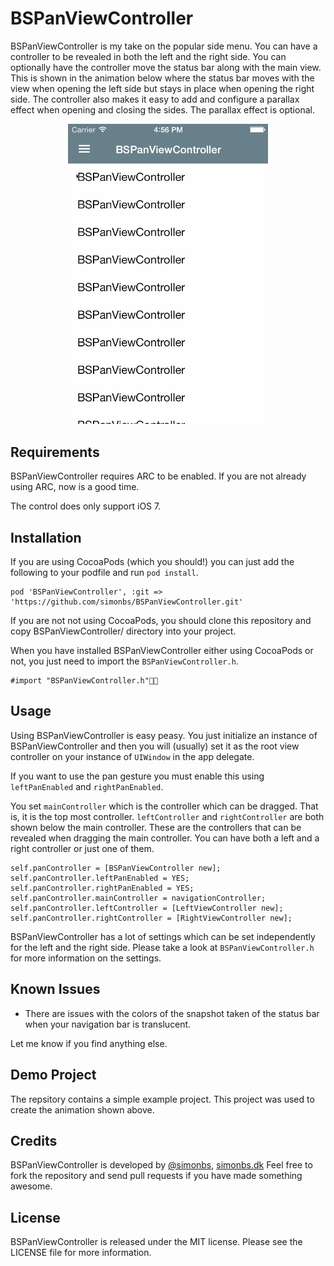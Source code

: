 # BSPanViewController

BSPanViewController is my take on the popular side menu. You can have a controller to be revealed in both the left and the right side. 
You can optionally have the controller move the status bar along with the main view. This is shown in the animation below where the status bar moves with the view when opening the left side but stays in place when opening the right side.
The controller also makes it easy to add and configure a parallax effect when opening and closing the sides. The parallax effect is optional.

<p align="center">
  <img src="screenshot.gif" alt="Screenshot" width="320" />
</p>

## Requirements

BSPanViewController requires ARC to be enabled. If you are not already using ARC, now is a good time.

The control does only support iOS 7.

## Installation

If  you are using CocoaPods (which you should!) you can just add the following to your podfile and run `pod install`.

	pod 'BSPanViewController', :git => 'https://github.com/simonbs/BSPanViewController.git'

If you are not not using CocoaPods, you should clone this repository and copy BSPanViewController/ directory into your project.

When you have installed BSPanViewController either using CocoaPods or not, you just need to import the `BSPanViewController.h`.

	#import "BSPanViewController.h"

## Usage

Using BSPanViewController is easy peasy. You just initialize an instance of BSPanViewController and then you will (usually) set it as the root view controller on your instance of `UIWindow` in the app delegate.

If you want to use the pan gesture you must enable this using `leftPanEnabled` and `rightPanEnabled`.

You set `mainController` which is the controller which can be dragged. That is, it is the top most controller. `leftController` and `rightController` are both shown below the main controller. These are the controllers that can be revealed when dragging the main controller. You can have both a left and a right controller or just one of them.

	self.panController = [BSPanViewController new];
    self.panController.leftPanEnabled = YES;
    self.panController.rightPanEnabled = YES;
    self.panController.mainController = navigationController;
    self.panController.leftController = [LeftViewController new];
    self.panController.rightController = [RightViewController new];
    
BSPanViewController has a lot of settings which can be set independently for the left and the right side. Please take a look at `BSPanViewController.h` for more information on the settings.

## Known Issues

- There are issues with the colors of the snapshot taken of the status bar when your navigation bar is translucent.

Let me know if you find anything else.

## Demo Project

The repsitory contains a simple example project. This project was used to create the animation shown above.

## Credits

BSPanViewController is developed by [@simonbs](http://twitter.com/simonbs), [simonbs.dk](http://simonbs.dk) Feel free to fork the repository and send pull requests if you have made something awesome.

## License

BSPanViewController is released under the MIT license. Please see the LICENSE file for more information.